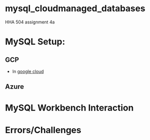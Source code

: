 # mysql_cloudmanaged_databases
HHA 504 assignment 4a

# MySQL Setup: 

## GCP

+ In [google cloud](https://cloud.google.com/)


## Azure


# MySQL Workbench Interaction

# Errors/Challenges
